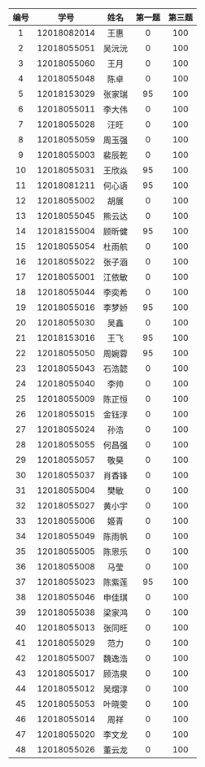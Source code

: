 | 编号 | 学号	        |  姓名	    | 第一题	|第三题      |
| :-----: | :-----:      | :-----:    | :----:    | :----: |
|	1	|	12018082014	|	王惠	|	0	|	100	|
|	2	|	12018055051 	|	吴沅沅	|	0	|	100	|
|	3	|	12018055060 	|	王月	|	0	|	100	|
|	4	|	12018055048 	|	陈卓	|	0	|	100	|
|	5	|	12018153029 	|	张家瑞	|	95	|	100	|
|	6	|	12018055011 	|	李大伟	|	0	|	100	|
|	7	|	12018055028 	|	汪旺	|	0	|	100	|
|	8	|	12018055059 	|	周玉强	|	0	|	100	|
|	9	|	12018055003 	|	裴辰乾	|	0	|	100	|
|	10	|	12018055031 	|	王欣焱	|	95	|	100	|
|	11	|	12018081211 	|	何心语	|	95	|	100	|
|	12	|	12018055002 	|	胡展	|	0	|	100	|
|	13	|	12018055045 	|	熊云达	|	0	|	100	|
|	14	|	12018155004 	|	顾昕健	|	95	|	100	|
|	15	|	12018055054 	|	杜雨航	|	0	|	100	|
|	16	|	12018055022 	|	张子涵	|	0	|	100	|
|	17	|	12018055001 	|	江依敏	|	0	|	100	|
|	18	|	12018055044 	|	李奕希	|	0	|	100	|
|	19	|	12018055016 	|	李梦娇	|	95	|	100	|
|	20	|	12018055030 	|	吴鑫	|	0	|	100	|
|	21	|	12018153016 	|	王飞	|	95	|	100	|
|	22	|	12018055050 	|	周婉蓉	|	95	|	100	|
|	23	|	12018055043 	|	石浩懿	|	0	|	100	|
|	24	|	12018055040 	|	李帅	|	0	|	100	|
|	25	|	12018055009 	|	陈正恒	|	0	|	100	|
|	26	|	12018055015 	|	金钰淳	|	0	|	100	|
|	27	|	12018055024 	|	孙浩	|	0	|	100	|
|	28	|	12018055055 	|	何昌强	|	0	|	100	|
|	29	|	12018055057 	|	敬昊	|	0	|	100	|
|	30	|	12018055037 	|	肖香锋	|	0	|	100	|
|	31	|	12018055004 	|	樊敏	|	0	|	100	|
|	32	|	12018055027 	|	黄小宇	|	0	|	100	|
|	33	|	12018055006 	|	姬青	|	0	|	100	|
|	34	|	12018055049 	|	陈雨帆	|	0	|	100	|
|	35	|	12018055005 	|	陈恩乐	|	0	|	100	|
|	36	|	12018055008 	|	马莹	|	0	|	100	|
|	37	|	12018055023 	|	陈紫莲	|	95	|	100	|
|	38	|	12018055046 	|	申佳琪	|	0	|	100	|
|	39	|	12018055038 	|	梁家鸿	|	0	|	100	|
|	40	|	12018055013 	|	张同旺	|	0	|	100	|
|	41	|	12018055029 	|	范力	|	0	|	100	|
|	42	|	12018055007 	|	魏逸浩	|	0	|	100	|
|	43	|	12018055017 	|	顾浩泉	|	0	|	100	|
|	44	|	12018055012 	|	吴熠淳	|	0	|	100	|
|	45	|	12018055053 	|	叶晓雯	|	0	|	100	|
|	46	|	12018055014 	|	周祥	|	0	|	100	|
|	47	|	12018055020 	|	李文龙	|	0	|	100	|
|	48	|	12018055026 	|	董云龙	|	0	|	100	|
